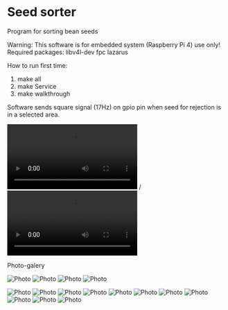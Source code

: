 # Seed sorter
Program for sorting bean seeds

Warning: This software is for embedded system (Raspberry Pi 4) use only!
Required packages: libv4l-dev fpc lazarus

How to run first time:

1. make all
2. make Service
3. make walkthrough

Software sends square signal (17Hz) on gpio pin when seed for rejection is in a selected area.

![Video](Photos/video.webm) / ![Video in FullHD](https://download1472.mediafire.com/eybpd09d5m2g/zxpubwug0rqqun6/20211218_133223.mp4)

Photo-galery

![Photo](Photos/20211218_134026.jpg)
![Photo](Photos/20211218_134041.jpg)
![Photo](Photos/20211218_134127.jpg)
![Photo](Photos/20211218_134118.jpg)

![Photo](Photos/20211113_154245.jpg)
![Photo](Photos/20211113_154237.jpg)
![Photo](Photos/20211113_154255.jpg)
![Photo](Photos/20211113_154303.jpg)
![Photo](Photos/20211113_154308.jpg)
![Photo](Photos/20211113_154213.jpg)
![Photo](Photos/20211113_154140.jpg)
![Photo](Photos/20211113_154144.jpg)
![Photo](Photos/20211113_154133.jpg)
![Photo](Photos/20211218_134049.jpg)
![Photo](Photos/20211218_134054.jpg)
